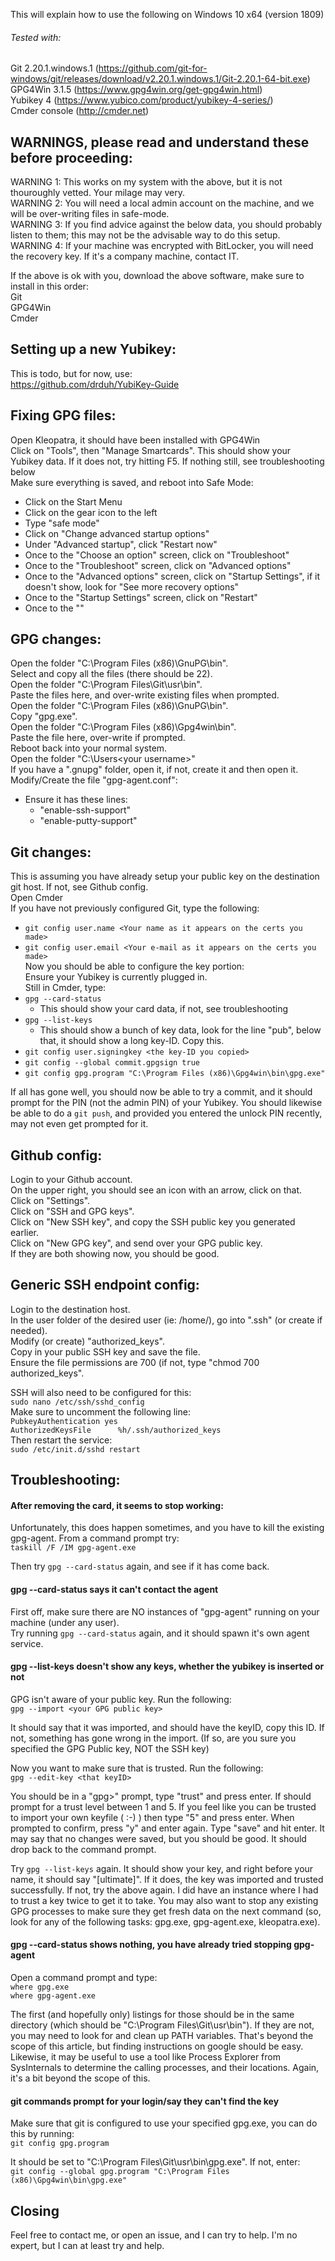 
This will explain how to use the following on Windows 10 x64 (version 1809)  
  
###### Tested with:  
Git 2.20.1.windows.1 (https://github.com/git-for-windows/git/releases/download/v2.20.1.windows.1/Git-2.20.1-64-bit.exe)  
GPG4Win 3.1.5 (https://www.gpg4win.org/get-gpg4win.html)  
Yubikey 4 (https://www.yubico.com/product/yubikey-4-series/)  
Cmder console (http://cmder.net)
  
## WARNINGS, please read and understand these before proceeding:  
  
WARNING 1: This works on my system with the above, but it is not thouroughly vetted.  Your milage may very.  
WARNING 2: You will need a local admin account on the machine, and we will be over-writing files in safe-mode.  
WARNING 3: If you find advice against the below data, you should probably listen to them; this may not be the advisable way to do this setup.  
WARNING 4: If your machine was encrypted with BitLocker, you will need the recovery key.  If it's a company machine, contact IT.  
  
If the above is ok with you, download the above software, make sure to install in this order:  
Git  
GPG4Win  
Cmder  
  
## Setting up a new Yubikey:  
This is todo, but for now, use:  
https://github.com/drduh/YubiKey-Guide  

## Fixing GPG files:   
Open Kleopatra, it should have been installed with GPG4Win  
Click on "Tools", then "Manage Smartcards".  This should show your Yubikey data.  If it does not, try hitting F5.  If nothing still, see troubleshooting below  
Make sure everything is saved, and reboot into Safe Mode:  
* Click on the Start Menu  
* Click on the gear icon to the left  
* Type "safe mode"  
* Click on "Change advanced startup options"  
* Under "Advanced startup", click "Restart now"  
* Once to the "Choose an option" screen, click on "Troubleshoot"  
* Once to the "Troubleshoot" screen, click on "Advanced options"  
* Once to the "Advanced options" screen, click on "Startup Settings", if it doesn't show, look for "See more recovery options"  
* Once to the "Startup Settings" screen, click on "Restart"  
* Once to the ""

## GPG changes:  
  
Open the folder "C:\Program Files (x86)\GnuPG\bin".  
Select and copy all the files (there should be 22).  
Open the folder "C:\Program Files\Git\usr\bin".  
Paste the files here, and over-write existing files when prompted.  
Open the folder "C:\Program Files (x86)\GnuPG\bin".  
Copy "gpg.exe".  
Open the folder "C:\Program Files (x86)\Gpg4win\bin".  
Paste the file here, over-write if prompted.  
Reboot back into your normal system.  
Open the folder "C:\Users\<your username>"  
If you have a ".gnupg" folder, open it, if not, create it and then open it.  
Modify/Create the file "gpg-agent.conf":  
* Ensure it has these lines:  
  * "enable-ssh-support"  
  * "enable-putty-support"  
  
## Git changes:  
  
This is assuming you have already setup your public key on the destination git host.  If not, see Github config.  
Open Cmder  
If you have not previously configured Git, type the following:  
* `git config user.name <Your name as it appears on the certs you made>`  
* `git config user.email <Your e-mail as it appears on the certs you made>`  
Now you should be able to configure the key portion:  
Ensure your Yubikey is currently plugged in.  
Still in Cmder, type:  
* `gpg --card-status`  
  * This should show your card data, if not, see troubleshooting  
* `gpg --list-keys`  
  * This should show a bunch of key data, look for the line "pub", below that, it should show a long key-ID.  Copy this.
* `git config user.signingkey <the key-ID you copied>`  
* `git config --global commit.gpgsign true`  
* `git config gpg.program "C:\Program Files (x86)\Gpg4win\bin\gpg.exe"`
  
If all has gone well, you should now be able to try a commit, and it should prompt for the PIN (not the admin PIN) of your Yubikey.  You should likewise be able to do a `git push`, and provided you entered the unlock PIN recently, may not even get prompted for it.  


## Github config:  
  
Login to your Github account.  
On the upper right, you should see an icon with an arrow, click on that.  
Click on "Settings".  
Click on "SSH and GPG keys".  
Click on "New SSH key", and copy the SSH public key you generated earlier.  
Click on "New GPG key", and send over your GPG public key.  
If they are both showing now, you should be good.  

## Generic SSH endpoint config:  
  
Login to the destination host.  
In the user folder of the desired user (ie: /home/<user>), go into ".ssh" (or create if needed).  
Modify (or create) "authorized_keys".  
Copy in your public SSH key and save the file.  
Ensure the file permissions are 700 (if not, type "chmod 700 authorized_keys".  
  
SSH will also need to be configured for this:  
`sudo nano /etc/ssh/sshd_config`  
Make sure to uncomment the following line:  
`PubkeyAuthentication yes`  
`AuthorizedKeysFile      %h/.ssh/authorized_keys`  
Then restart the service:  
`sudo /etc/init.d/sshd restart`  
  
## Troubleshooting:  
  
#### After removing the card, it seems to stop working:  
Unfortunately, this does happen sometimes, and you have to kill the existing gpg-agent.  From a command prompt try:  
`taskill /F /IM gpg-agent.exe`  
  
Then try `gpg --card-status` again, and see if it has come back.  
  
#### gpg --card-status says it can't contact the agent
First off, make sure there are NO instances of "gpg-agent" running on your machine (under any user).  
Try running `gpg --card-status` again, and it should spawn it's own agent service.  

#### gpg --list-keys doesn't show any keys, whether the yubikey is inserted or not  
GPG isn't aware of your public key.  Run the following:  
`gpg --import <your GPG public key>`  

It should say that it was imported, and should have the keyID, copy this ID.  If not, something has gone wrong in the import.  (If so, are you sure you specified the GPG Public key, NOT the SSH key)  
  
Now you want to make sure that is trusted.  Run the following:  
`gpg --edit-key <that keyID>`  

You should be in a "gpg>" prompt, type "trust" and press enter.  If should prompt for a trust level between 1 and 5.  If you feel like you can be trusted to import your own keyfile ( :-) ) then type "5" and press enter.  When prompted to confirm, press "y" and enter again.  Type "save" and hit enter.  It may say that no changes were saved, but you should be good.  It should drop back to the command prompt.  
  
Try `gpg --list-keys` again.  It should show your key, and right before your name, it should say "[ultimate]".  If it does, the key was imported and trusted successfully.  If not, try the above again.  I did have an instance where I had to trust a key twice to get it to take.  You may also want to stop any existing GPG processes to make sure they get fresh data on the next command (so, look for any of the following tasks: gpg.exe, gpg-agent.exe, kleopatra.exe).  

#### gpg --card-status shows nothing, you have already tried stopping gpg-agent  
Open a command prompt and type:  
`where gpg.exe`  
`where gpg-agent.exe`  
  
The first (and hopefully only) listings for those should be in the same directory (which should be "C:\Program Files\Git\usr\bin").  If they are not, you may need to look for and clean up PATH variables.  That's beyond the scope of this article, but finding instructions on google should be easy.  Likewise, it may be useful to use a tool like Process Explorer from SysInternals to determine the calling processes, and their locations.  Again, it's a bit beyond the scope of this.  
  
#### git commands prompt for your login/say they can't find the key  
Make sure that git is configured to use your specified gpg.exe, you can do this by running:  
`git config gpg.program`  
  
It should be set to "C:\Program Files\Git\usr\bin\gpg.exe".  If not, enter:  
`git config --global gpg.program "C:\Program Files (x86)\Gpg4win\bin\gpg.exe"`  

  
## Closing  
Feel free to contact me, or open an issue, and I can try to help.  I'm no expert, but I can at least try and help.  
